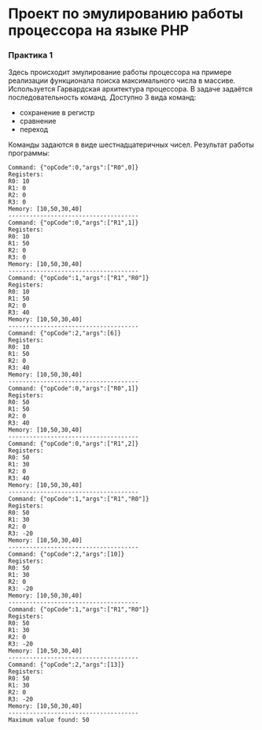# Проект по эмулированию работы процессора на языке PHP

### Практика 1

Здесь происходит эмулирование работы процессора на примере реализации функционала поиска максимального числа в массиве. Используется Гарвардская архитектура процессора. В задаче задаётся последовательность команд. Доступно 3 вида команд:
- сохранение в регистр
- сравнение
- переход

Команды задаются в виде шестнадцатеричных чисел.
Результат работы программы:
```
Command: {"opCode":0,"args":["R0",0]}
Registers:
R0: 10
R1: 0
R2: 0
R3: 0
Memory: [10,50,30,40]
-------------------------------------
Command: {"opCode":0,"args":["R1",1]}
Registers:
R0: 10
R1: 50
R2: 0
R3: 0
Memory: [10,50,30,40]
-------------------------------------
Command: {"opCode":1,"args":["R1","R0"]}
Registers:
R0: 10
R1: 50
R2: 0
R3: 40
Memory: [10,50,30,40]
-------------------------------------
Command: {"opCode":2,"args":[6]}
Registers:
R0: 10
R1: 50
R2: 0
R3: 40
Memory: [10,50,30,40]
-------------------------------------
Command: {"opCode":0,"args":["R0",1]}
Registers:
R0: 50
R1: 50
R2: 0
R3: 40
Memory: [10,50,30,40]
-------------------------------------
Command: {"opCode":0,"args":["R1",2]}
Registers:
R0: 50
R1: 30
R2: 0
R3: 40
Memory: [10,50,30,40]
-------------------------------------
Command: {"opCode":1,"args":["R1","R0"]}
Registers:
R0: 50
R1: 30
R2: 0
R3: -20
Memory: [10,50,30,40]
-------------------------------------
Command: {"opCode":2,"args":[10]}
Registers:
R0: 50
R1: 30
R2: 0
R3: -20
Memory: [10,50,30,40]
-------------------------------------
Command: {"opCode":1,"args":["R1","R0"]}
Registers:
R0: 50
R1: 30
R2: 0
R3: -20
Memory: [10,50,30,40]
-------------------------------------
Command: {"opCode":2,"args":[13]}
Registers:
R0: 50
R1: 30
R2: 0
R3: -20
Memory: [10,50,30,40]
-------------------------------------
Maximum value found: 50
```